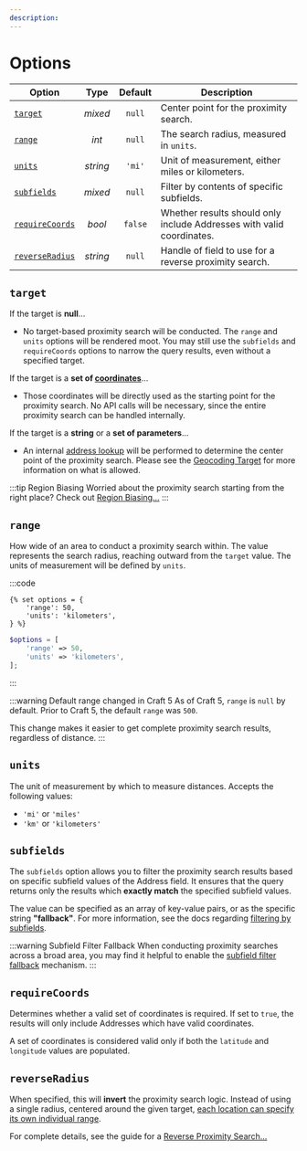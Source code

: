 ```yaml
---
description:
---
```


# Options

| Option                            |   Type   | Default | Description                                                           |
|-----------------------------------|:--------:|:-------:|-----------------------------------------------------------------------|
| [`target`](#target)               | _mixed_  | `null`  | Center point for the proximity search.                                |
| [`range`](#range)                 |  _int_   | `null`  | The search radius, measured in `units`.                               |
| [`units`](#units)                 | _string_ | `'mi'`  | Unit of measurement, either miles or kilometers.                      |
| [`subfields`](#subfields)         | _mixed_  | `null`  | Filter by contents of specific subfields.                             |
| [`requireCoords`](#requirecoords) |  _bool_  | `false` | Whether results should only include Addresses with valid coordinates. |
| [`reverseRadius`](#reverseradius) | _string_ | `null`  | Handle of field to use for a reverse proximity search.                |

## `target`

If the target is **null**...
 - No target-based proximity search will be conducted. The `range` and `units` options will be rendered moot. You may still use the `subfields` and `requireCoords` options to narrow the query results, even without a specified target.

If the target is a **set of [coordinates](/models/coordinates/)**...
 - Those coordinates will be directly used as the starting point for the proximity search. No API calls will be necessary, since the entire proximity search can be handled internally.

If the target is a **string** or a **set of parameters**...
 - An internal [address lookup](/geocoding/) will be performed to determine the center point of the proximity search. Please see the [Geocoding Target](/geocoding/target/) for more information on what is allowed.

:::tip Region Biasing
Worried about the proximity search starting from the right place? Check out [Region Biasing...](/guides/region-biasing/)
:::

## `range`

How wide of an area to conduct a proximity search within. The value represents the search radius, reaching outward from the `target` value. The units of measurement will be defined by `units`.

:::code
```twig
{% set options = {
    'range': 50,
    'units': 'kilometers',
} %}
```
```php
$options = [
    'range' => 50,
    'units' => 'kilometers',
];
```
:::

:::warning Default range changed in Craft 5
As of Craft 5, `range` is `null` by default. Prior to Craft 5, the default `range` was `500`.

This change makes it easier to get complete proximity search results, regardless of distance.
:::

## `units`

The unit of measurement by which to measure distances. Accepts the following values:

 - `'mi'` or `'miles'`
 - `'km'` or `'kilometers'`

## `subfields`

The `subfields` option allows you to filter the proximity search results based on specific subfield values of the Address field. It ensures that the query returns only the results which **exactly match** the specified subfield values.

The value can be specified as an array of key-value pairs, or as the specific string **"fallback"**. For more information, see the docs regarding [filtering by subfields](/guides/filter-by-subfields/).

:::warning Subfield Filter Fallback
When conducting proximity searches across a broad area, you may find it helpful to enable the [subfield filter fallback](/guides/filter-by-subfields/#subfield-filter-fallback) mechanism.
:::

## `requireCoords`

Determines whether a valid set of coordinates is required. If set to `true`, the results will only include Addresses which have valid coordinates.

A set of coordinates is considered valid only if both the `latitude` and `longitude` values are populated.

## `reverseRadius`

When specified, this will **invert** the proximity search logic. Instead of using a single radius, centered around the given target, <u>each location can specify its own individual range</u>.

For complete details, see the guide for a [Reverse Proximity Search...](/guides/reverse-proximity-search/)
